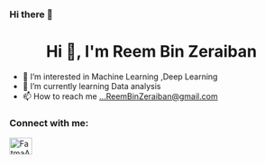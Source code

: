 ### Hi there 👋

<!--
**AljarbouFatma/AljarbouFatma** is a ✨ _special_ ✨ repository because its `README.md` (this file) appears on your GitHub profile.

Here are some ideas to get you started:

- 🔭 I’m currently working on Information Technology as Web Developer
- 🌱 I’m currently learning Machine Learning ,Deep Learning
- 💬 Ask me about ...
- 📫 How to reach me: ... aljarboufatma@gmail.com

-->



<h1 align="center">Hi 👋, I'm Reem Bin Zeraiban</h1>

- 👀 I’m interested in Machine Learning ,Deep Learning 
- 🌱 I’m currently learning Data analysis
- 📫 How to reach me ...ReemBinZeraiban@gmail.com

<h3 align="left">Connect with me:</h3>
<p align="left">
<a href="https://www.linkedin.com/in/fatma-alqahtani-54222590/" target="blank"><img align="center" src="https://cdn.jsdelivr.net/npm/simple-icons@3.0.1/icons/linkedin.svg" alt="FatmaAljarbou" height="30" width="40" /></a>

</p>
